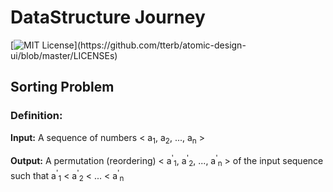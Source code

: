 
# DataStructure Journey
[![MIT License](https://img.shields.io/apm/l/atomic-design-ui.svg?)](https://github.com/tterb/atomic-design-ui/blob/master/LICENSEs)


## Sorting Problem

### Definition:

**Input:** A sequence of numbers < a<sub>1</sub>, a<sub>2</sub>, ..., a<sub>n</sub> >

**Output:** A permutation (reordering) < a<sup>'</sup><sub>1</sub>, a<sup>'</sup><sub>2</sub>, ..., a<sup>'</sup><sub>n</sub> >
of the input sequence such that a<sup>'</sup><sub>1</sub>  <  a<sup>'</sup><sub>2</sub>  < ...  <  a<sup>'</sup><sub>n</sub>